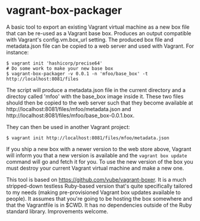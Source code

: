 # vagrant-box-packager

A basic tool to export an existing Vagrant virtual machine as a new box file that can be re-used as
a Vagrant base box. Produces an output compatible with Vagrant's config.vm.box_url setting. The
produced box file and metadata.json file can be copied to a web server and used with Vagrant. For
instance:

```
$ vagrant init 'hashicorp/precise64'
# Do some work to make your new base box
$ vagrant-box-packager -v 0.0.1 -n 'mfoo/base_box' -t http://localhost:8081/files
```

The script will produce a metadata.json file in the current directory and a directoy called
'mfoo' with the base_box image inside it. These two files should then be copied to the web server
such that they become available at http://localhost:8081/files/mfoo/metadata.json and
http://localhost:8081/files/mfoo/base_box-0.0.1.box.

They can then be used in another Vagrant project:

    $ vagrant init http://localhost:8081/files/mfoo/metadata.json

If you ship a new box with a newer version to the web store above, Vagrant will inform you that a
new version is available and the `vagrant box update` command will go and fetch it for you. To
use the new version of the box you must destroy your current Vagrant virtual machine and make a
new one.

This tool is based on https://github.com/vube/vagrant-boxer. It is a much stripped-down testless
Ruby-based version that's quite specifically tailored to my needs (making pre-provisioned Vagrant
box updates available to people). It assumes that you're going to be hosting the box somewhere
and that the Vagrantfile is in $CWD. It has no dependencies outside of the Ruby standard library.
Improvements welcome.
